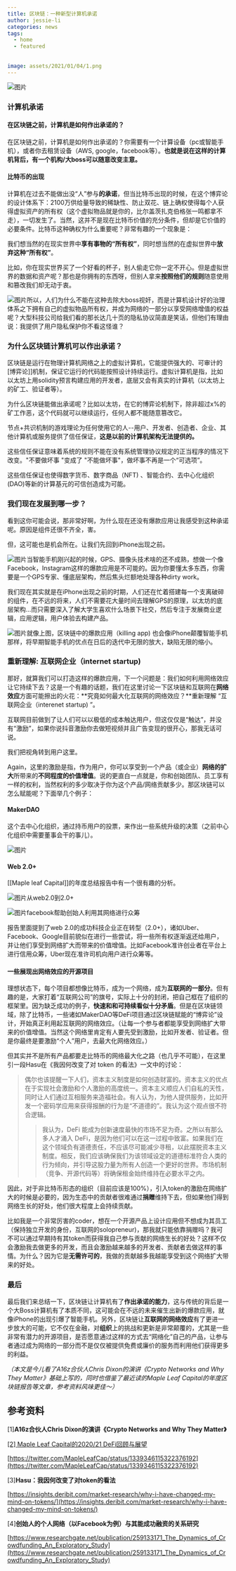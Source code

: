```yaml
---
title: 区块链：一种新型计算机承诺
author: jessie-li
categories: news
tags:
  - home
  - featured
 
 
image: assets/2021/01/04/1.png
---
```

![图片](/assets/2021/01/04/2.png)

### 计算机承诺

#### 在区块链之前，计算机是如何作出承诺的？

在区块链之前，计算机是如何作出承诺的？你需要有一个计算设备（pc或智能手机），或者你去租赁设备（AWS, google，facebook等）。**也就是说在这样的计算机背后，有一个机构/大boss可以随意改变主意。**

#### 比特币的出现

计算机在过去不能做出没“人”参与**的承诺**，但当比特币出现的时候，在这个博弈论的设计体系下：2100万供给量导致的稀缺性、防止双花、链上确权使得每个人获得虚拟资产的所有权（这个虚拟物品就是你的，比尔盖茨扎克伯格张一鸣都拿不走），一切发生了。当然，这并不是现在比特币价值的充分条件，但却是它价值的必要条件。比特币这种确权为什么重要呢？非常有趣的一个现象是：

我们想当然的在现实世界中**享有事物的“所有权”**，同时想当然的在虚拟世界中**放弃这种“所有权”**。

比如，你在现实世界买了一个好看的杯子，别人偷走它你一定不开心。但是虚拟世界的数据和资产呢？那也是你拥有的东西呀，但别人拿来**按照他们的规则**随意使用和篡改我们却无动于衷。

![图片](/assets/2021/01/04/3.png)所以，人们为什么不能在这种去除大boss视奸，而是计算机设计好的治理体系之下拥有自己的虚拟物品所有权，并成为网络的一部分以享受网络增值的权益呢？大型科技公司给我们看的那长达几十页的隐私协议简直是笑话，但他们有理由说：我提供了用户隐私保护你不看这怪谁？

### 为什么区块链计算机可以作出承诺？

区块链是运行在物理计算机网络之上的虚拟计算机，它能提供强大的、可审计的[博弈论]]机制，保证它运行的代码能按照设计持续运行。虚拟计算机是指，比如以太坊上用solidity预言构建应用的开发者，底层又会有真实的计算机（以太坊上的矿工、验证者等）。

为什么区块链能做出承诺呢？比如以太坊，在它的博弈论机制下，除非超过x%的矿工作恶，这个代码就可以继续运行，任何人都不能随意篡改它。

节点+共识机制的游戏理论为任何使用它的人--用户、开发者、创造者、企业、其他计算机或服务提供了信任保证，**这是以前的计算机架构无法提供的。**

这些信任保证意味着系统的规则不能在没有系统管理协议规定的正当程序的情况下改变。"不要做坏事 "变成了 "不能做坏事"，做坏事不再是一个“可选项”。

这些信任保证也使得数字货币、数字商品（NFT) 、智能合约、去中心化组织(DAO)等新的计算基元的可信创造成为可能。

### 我们现在发展到哪一步？

看到这你可能会说，那非常好啊，为什么现在还没有爆款应用让我感受到这种承诺呢。原因是组件还很不齐全，害。

但，这可能也是机会所在。让我们先回到iPhone出现之前。

![图片](/assets/2021/01/04/4.png)当智能手机刚兴起的时候，GPS、摄像头技术啥的还不成熟，想做一个像Facebook，Instagram这样的爆款应用是不可能的。因为你要懂太多东西，你需要是一个GPS专家、懂底层架构，然后焦头烂额地处理各种dirty work。

我们现在其实就是在iPhone出现之前的时期，人们还在忙着搭建每一个支离破碎的组件，在不远的将来，人们不需要花大量时间去理解GPS的原理，以太坊的底层架构...而只需要深入了解大学生喜欢什么场景下社交，然后专注于发展商业逻辑，应用逻辑，用户体验去构建产品。

![图片](/assets/2021/01/04/5.png)就像上图，区块链中的爆款应用（killing app) 也会像iPhone颠覆智能手机那样，将早期智能手机的优点在日后的迭代中无限的放大，缺陷无限的缩小。

### 
### 重新理解: 互联网企业（internet startup)

那好，就算我们可以打造这样的爆款应用，下一个问题是：我们如何利用网络效应让它持续下去？这是一个有趣的话题，我们在这里讨论一下区块链和互联网在**网络效应**方面可能擦出的火花：**究竟如何最大化互联网的网络效应？**重新理解 “互联网企业（interenet startup) ”。

互联网目前做到了让人们可以以极低的成本触达用户，但这仅仅是“触达”，并没有“激励”，如果你说抖音激励你去做短视频并且广告变现的很开心，那我无话可说。

我们把视角转到用户这里。

Again，这里的激励是指，作为用户，你可以享受到一个产品（或企业）**网络的扩大**所带来的**不同程度的价值增值**。说的更直白一点就是，你和创始团队、员工享有一样的权利，当然权利的多少取决于你为这个产品/网络贡献多少。那区块链可以怎么赋能呢？下面举几个例子：

#### MakerDAO

这个去中心化组织，通过持币用户的投票，来作出一些系统升级的决策（之前中心化组织中需要董事会干的事儿）。

![图片](/assets/2021/01/04/6.png)

#### Web 2.0+

[[Maple leaf Capital]]的年度总结报告中有一个很有趣的分析。

![图片](/assets/2021/01/04/7.png)从web2.0到2.0+

![图片](/assets/2021/01/04/8.png)facebook帮助创始人利用其网络进行众筹

报告里面提到了web 2.0的成功科技企业正在转型（2.0+），诸如Uber、Facebook、Google目前貌似在进行一些尝试，将一些所有权逐渐返还给用户，并让他们享受到网络扩大而带来的价值增值。比如Facebook准许创业者在平台上进行信用众筹，Uber现在准许司机向用户进行众筹等。

#### 一些展现出网络效应的开源项目

理想状态下，每个项目都想像比特币，成为一个网络，成为**互联网的一部分**。但有趣的是，大家打着“互联网公司”的旗号，实际上十分的封闭，把自己框在了组织的框架里。因为缺乏成功的例子，**快速和和可持续看似十分矛盾**。但是在区块链领域，除了比特币，一些诸如MakerDAO等DeFi项目通过区块链赋能的“博弈论”设计，开始真正利用起互联网的网络效应。（让每一个参与者都能享受到网络扩大带来的价值增值。当然这个网络里肯定有人要先受到激励，比如开发者、验证者。但是你最终是要激励“个人”用户，去最大化网络效应。）

但其实并不是所有产品都要走比特币的网络最大化之路（也几乎不可能），在这里引一段Hasu在《我因何改变了对 token 的看法》一文中的讨论：

>偶尔也该提醒一下人们，资本主义制度是如何创造财富的。资本主义的优点在于实现社会激励和个人激励的高度统一。资本主义顺应人们自私的天性，同时让人们通过互相服务来造福社会。有人认为，为他人提供服务，比如开发一个密码学应用来获得报酬的行为是“不道德的”。我认为这个观点很不符合逻辑。
>>我认为，DeFi 能成为创新速度最快的市场不足为奇。之所以有那么多人才涌入 DeFi，是因为他们可以在这一过程中致富。如果我们在这个领域负有道德责任，不应该尽可能减少寻租，以此摆脱资本主义制度。相反，我们应该确保我们为该领域设定的道德标准符合人类的行为倾向，并引导这股力量为所有人创造一个更好的世界。市场机制（竞争、开源代码等）将确保租金始终维持在必要水平之内。

因此，对于非比特币形态的组织（目前应该是100%），引入token的激励在网络扩大的时候是必要的，因为生态中的贡献者很难通过**捐赠**维持下去，但如果他们得到网络生长的好处，他们很大程度上会持续贡献。

比如我是一个非常厉害的coder，想在一个开源产品上设计应用但不想成为其员工（保持独立开发的身份，互联网的solopreneur)，那我就只能依靠捐赠吗？我可不可以通过早期持有其token而获得我自己参与贡献的网络生长的好处？这样不仅会激励我去做更多的开发，而且会激励越来越多的开发者、贡献者去做这样的事情。为什么？因为它是**无需许可的**，我做的贡献越多我越能享受到这个网络扩大带来的好处。

### 最后

最后我们来总结一下，区块链让计算机有了**作出承诺的能力**，这与传统的背后是一个大Boss计算机有了本质不同，这可能会在不远的未来催生出新的爆款应用，就像iPhone的出现引爆了智能手机。另外，区块链让**互联网的网络效应**有了更进一步放大的可能，它不仅在金融，对**组织**上的挑战和更新是非常颠覆的，尤其是一些非常有潜力的开源项目，是否愿意通过这样的方式去“网络化”自己的产品，让参与者通过成为网络的一部分而不是仅仅被提供免费或廉价的服务而利用他们获得更多的利益。

*（本文是今儿看了A16z合伙人Chris Dixon的演讲《Crypto Networks and Why They Matter》基础上写的，同时也借鉴了最近读的Maple Leaf Capital的年度区块链报告等文章，参考资料风味更佳～）*

## 参考资料


[1]**A16z合伙人Chris Dixon的演讲《Crypto Networks and Why They Matter》**

[[2] ](http://mp.weixin.qq.com/s?__biz=MzI1Mzk4ODIwOA==&mid=2247494732&idx=1&sn=6649d44b8fc389390466f2b6aca623ed&chksm=e9ceb053deb939457fe610762a8740f2784382c5e703b4e3dc5cc69556c79c0266a67deb4926&scene=21#wechat_redirect)[Maple Leaf Capital的2020/21 DeFi回顾与展望](http://mp.weixin.qq.com/s?__biz=MzI1Mzk4ODIwOA==&mid=2247494732&idx=1&sn=6649d44b8fc389390466f2b6aca623ed&chksm=e9ceb053deb939457fe610762a8740f2784382c5e703b4e3dc5cc69556c79c0266a67deb4926&scene=21#wechat_redirect)

[https://twitter.com/MapleLeafCap/status/1339346115322376192](https://twitter.com/MapleLeafCap/status/1339346115322376192)

[3]**Hasu：我因何改变了对token的看法**

[https://insights.deribit.com/market-research/why-i-have-changed-my-mind-on-tokens/](https://insights.deribit.com/market-research/why-i-have-changed-my-mind-on-tokens/)

[4]**创始人的个人网络（以Facebook为例）与其能成功融资的关系研究**

[https://www.researchgate.net/publication/259133171_The_Dynamics_of_Crowdfunding_An_Exploratory_Study](https://www.researchgate.net/publication/259133171_The_Dynamics_of_Crowdfunding_An_Exploratory_Study)








